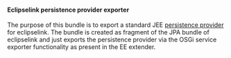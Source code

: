 #### Eclipselink persistence provider exporter
The purpose of this bundle is to export a standard JEE [persistence provider][1] for eclipselink. The bundle is created as fragment of the JPA bundle of eclipselink and just exports the persistence provider via the OSGi service exporter functionality as present in the EE extender.

[1]: http://docs.oracle.com/javaee/7/api/javax/persistence/spi/PersistenceProvider.html